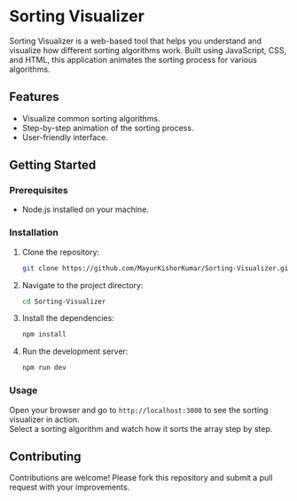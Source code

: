 # Sorting Visualizer

Sorting Visualizer is a web-based tool that helps you understand and visualize how different sorting algorithms work. Built using JavaScript, CSS, and HTML, this application animates the sorting process for various algorithms.

## Features

- Visualize common sorting algorithms.
- Step-by-step animation of the sorting process.
- User-friendly interface.

## Getting Started

### Prerequisites

- Node.js installed on your machine.

### Installation

1. Clone the repository:
   ```sh
   git clone https://github.com/MayurKishorKumar/Sorting-Visualizer.git
   ```
   
2. Navigate to the project directory:
   ```sh
   cd Sorting-Visualizer
   ```

3. Install the dependencies:
   ```sh
   npm install
   ```

4. Run the development server:
   ```sh
   npm run dev
   ```

### Usage

Open your browser and go to `http://localhost:3000` to see the sorting visualizer in action.  
Select a sorting algorithm and watch how it sorts the array step by step.

## Contributing

Contributions are welcome! Please fork this repository and submit a pull request with your improvements.
